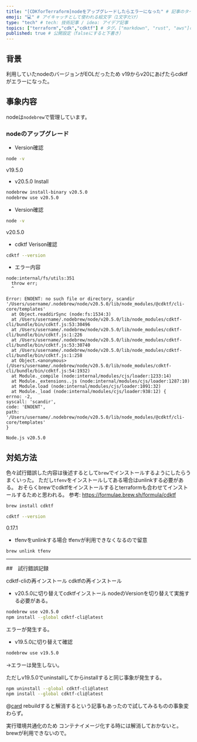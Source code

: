 ```yaml
---
title: "[CDKforTerraform]nodeをアップグレードしたらエラーになった" # 記事のタイトル
emoji: "💻" # アイキャッチとして使われる絵文字（1文字だけ）
type: "tech" # tech: 技術記事 / idea: アイデア記事
topics: ["terraform","cdk","cdktf"] # タグ。["markdown", "rust", "aws"]のように指定する
published: true # 公開設定（falseにすると下書き）
---
```


## 背景

利用していたnodeのバージョンがEOLだったため
v19からv20にあげたらcdktfがエラーになった。

## 事象内容

nodeは`nodebrew`で管理しています。

### nodeのアップグレード

- Version確認
```sh
node -v
```
v19.5.0

- v20.5.0 Install
```sh
nodebrew install-binary v20.5.0
nodebrew use v20.5.0
```

- Version確認
```sh
node -v
```
v20.5.0


- cdktf Verison確認

```sh
cdktf --version
```

  - エラー内容
  ```
  node:internal/fs/utils:351
    throw err;
    ^

Error: ENOENT: no such file or directory, scandir '/Users/username/.nodebrew/node/v20.5.0/lib/node_modules/@cdktf/cli-core/templates'
    at Object.readdirSync (node:fs:1534:3)
    at /Users/username/.nodebrew/node/v20.5.0/lib/node_modules/cdktf-cli/bundle/bin/cdktf.js:53:30496
    at /Users/username/.nodebrew/node/v20.5.0/lib/node_modules/cdktf-cli/bundle/bin/cdktf.js:1:226
    at /Users/username/.nodebrew/node/v20.5.0/lib/node_modules/cdktf-cli/bundle/bin/cdktf.js:53:30740
    at /Users/username/.nodebrew/node/v20.5.0/lib/node_modules/cdktf-cli/bundle/bin/cdktf.js:1:258
    at Object.<anonymous> (/Users/username/.nodebrew/node/v20.5.0/lib/node_modules/cdktf-cli/bundle/bin/cdktf.js:54:1932)
    at Module._compile (node:internal/modules/cjs/loader:1233:14)
    at Module._extensions..js (node:internal/modules/cjs/loader:1287:10)
    at Module.load (node:internal/modules/cjs/loader:1091:32)
    at Module._load (node:internal/modules/cjs/loader:938:12) {
  errno: -2,
  syscall: 'scandir',
  code: 'ENOENT',
  path: '/Users/username/.nodebrew/node/v20.5.0/lib/node_modules/@cdktf/cli-core/templates'
}

Node.js v20.5.0
  ```



## 対処方法

色々試行錯誤した内容は後述するとして`brew`でインストールするようにしたらうまくいった。
ただし`tfenv`をインストールしてある場合はunlinkする必要がある。
おそらくbrewでcdktfをインストールするとterraformも合わせてインストールするためと思われる。
参考: https://formulae.brew.sh/formula/cdktf

```sh
brew install cdktf
```

```sh
cdktf --version
```
0.17.1

- tfenvをunlinkする場合
tfenvが利用できなくなるので留意
```
brew unlink tfenv
```

---

##　試行錯誤記録

cdktf-cliの再インストール
cdktfの再インストール

- v20.5.0に切り替えてcdktfインストール
nodeのVersionを切り替えて実施する必要がある。
```sh
nodebrew use v20.5.0
npm install --global cdktf-cli@latest
```
エラーが発生する。


- v19.5.0に切り替えて確認
```sh
nodebrew use v19.5.0
```
→エラーは発生しない。

ただしv19.5.0でuninstallしてからinstallすると同じ事象が発生する。
```sh
npm uninstall --global cdktf-cli@latest
npm install --global cdktf-cli@latest
```


@[card](https://github.com/sass/node-sass/issues/1579)
rebuildすると解消するという記事もあったので試してみるものの事象変わらず。

実行環境共通化のため コンテナイメージ化する時には解消しておかないと。
brewが利用できないので。

